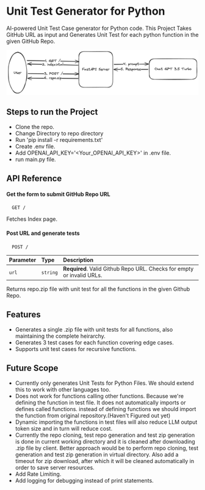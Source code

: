 
# Unit Test Generator for Python

AI-powered Unit Test Case generator for Python code. This Project Takes GitHub URL as input and Generates Unit Test for each python function in the given GitHub Repo.

![My figure](UTG.png)

## Steps to run the Project
- Clone the repo.
- Change Directory to repo directory
- Run 'pip install -r requirements.txt' 
- Create .env file.
- Add OPENAI_API_KEY='<Your_OPENAI_API_KEY>' in .env file.
- run main.py file.


## API Reference

#### Get the form to submit GitHub Repo URL

```http
  GET /
```

Fetches Index page.

#### Post URL and generate tests

```http
  POST /
```

| Parameter | Type     | Description                       |
| :-------- | :------- | :-------------------------------- |
| `url`      | `string` | **Required**. Valid Github Repo URL. Checks for empty or invalid URLs.|

Returns repo.zip file with unit test for all the functions in the given Github Repo.




## Features
 - Generates a single .zip file with unit tests for all functions, also maintaining the complete heirarchy.
 - Generates 3 test cases for each function covering edge cases.
  - Supports unit test cases for recursive functions.


## Future Scope
- Currently only generates Unit Tests for Python Files. We should extend this to work with other languages too.
- Does not work for functions calling other functions. Because we're defining the function in test file. It does not automatically imports or defines called functions. instead of defining functions we should import the function from original repository.(Haven't Figured out yet)
- Dynamic importing the functions in test files will also reduce LLM output token size and in turn will reduce cost.
- Currently the repo cloning, test repo generation and test zip generation is done in current working directory and it is cleaned after downloading .zip file by client. Better approach would be to perform repo cloning, test generation and test zip generation in virtual directory. Also add a timeout for zip download, after which it will be cleaned automatically in order to save server resources. 
- Add Rate Limiting.
- Add logging for debugging instead of print statements.

